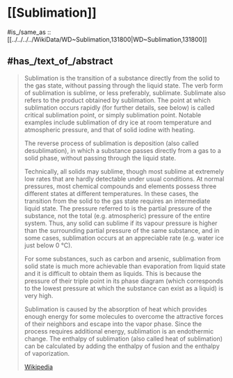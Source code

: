
# [[Sublimation]] 

#is_/same_as :: [[../../../../WikiData/WD~Sublimation,131800|WD~Sublimation,131800]] 

## #has_/text_of_/abstract 

> Sublimation is the transition of a substance directly from the solid to the gas state, without passing through the liquid state. The verb form of sublimation is sublime, or less preferably, sublimate. Sublimate also refers to the product obtained by sublimation. The point at which sublimation occurs rapidly (for further details, see below) is called critical sublimation point, or simply sublimation point. Notable examples include sublimation of dry ice at room temperature and atmospheric pressure, and that of solid iodine with heating.
>
> The reverse process of sublimation is deposition (also called desublimation), in which a substance passes directly from a gas to a solid phase, without passing through the liquid state.
>
> Technically, all solids may sublime, though most sublime at extremely low rates  that are hardly detectable under usual conditions. At normal pressures, most chemical compounds and elements possess three different states at different temperatures. In these cases, the transition from the solid to the gas state requires an intermediate liquid state. The pressure referred to is the partial pressure of the substance, not the total (e.g. atmospheric) pressure of the entire system. Thus, any solid can sublime if its vapour pressure is higher than the surrounding partial pressure of the same substance, and in some cases, sublimation occurs at an appreciable rate (e.g. water ice just below 0 °C).
>
> For some substances, such as carbon and arsenic, sublimation from solid state is much more achievable than evaporation from liquid state and it is difficult to obtain them as liquids. This is because the pressure of their triple point in its phase diagram (which corresponds to the lowest pressure at which the substance can exist as a liquid) is very high.
>
> Sublimation is caused by the absorption of heat which provides enough energy for some molecules to overcome the attractive forces of their neighbors and escape into the vapor phase. Since the process requires additional energy, sublimation is an endothermic change. The enthalpy of sublimation (also called heat of sublimation) can be calculated by adding the enthalpy of fusion and the enthalpy of vaporization.
>
> [Wikipedia](https://en.wikipedia.org/wiki/Sublimation%20(phase%20transition)) 

